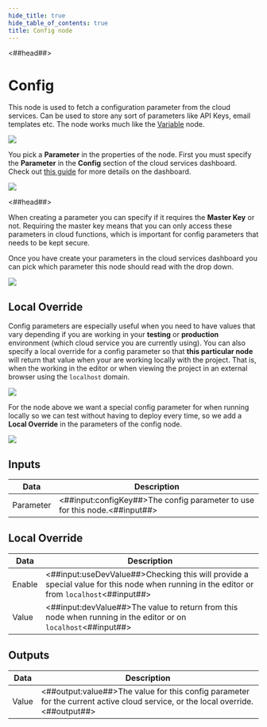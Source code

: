 ```yaml
---
hide_title: true
hide_table_of_contents: true
title: Config node
---
```


<##head##>

# Config

This node is used to fetch a configuration parameter from the cloud services. Can be used to store any sort of parameters like API Keys, email templates etc. The node works much like the [Variable](/nodes/data/variable/variable-node) node.

<div className="ndl-image-with-background xl">

![](/nodes/data/cloud-data/config/config-node.png)

</div>

You pick a **Parameter** in the properties of the node. First you must specify the **Parameter** in the **Config** section of the cloud services dashboard. Check out [this guide](/docs/guides/cloud-data/creating-a-backend) for more details on the dashboard.

<div className="ndl-image-with-background xl">

![](/nodes/data/cloud-data/config/config-dashboard.png)

</div>

<##head##>

When creating a parameter you can specify if it requires the **Master Key** or not. Requiring the master key means that you can only access these parameters in cloud functions, which is important for config parameters that needs to be kept secure.

Once you have create your parameters in the cloud services dashboard you can pick which parameter this node should read with the drop down.

<div className="ndl-image-with-background l">

![](/nodes/data/cloud-data/config/config-props.png)

</div>

## Local Override

Config parameters are especially useful when you need to have values that vary depending if you are working in your **testing** or **production** environment (which cloud service you are currently using). You can also specify a local override for a config parameter so that **this particular node** will return that value when your are working locally with the project. That is, when the working in the editor or when viewing the project in an external browser using the ```localhost``` domain.

<div className="ndl-image-with-background xl">

![](/nodes/data/cloud-data/config/config-local.png)

</div>

For the node above we want a special config parameter for when running locally so we can test without having to deploy every time, so we add a **Local Override** in the parameters of the config node.

<div className="ndl-image-with-background l">

![](/nodes/data/cloud-data/config/config-local-props.png)

</div>

## Inputs

| Data                                                | Description                                                                                                                                      |
| --------------------------------------------------- | ------------------------------------------------------------------------------------------------------------------------------------------------ |
| <span className="ndl-data">Parameter</span>     | <##input:configKey##>The config parameter to use for this node.<##input##>                                                                       |

## Local Override

| Data                                                | Description                                                                                                                                      |
| --------------------------------------------------- | ------------------------------------------------------------------------------------------------------------------------------------------------ |
| <span className="ndl-data">Enable</span>     | <##input:useDevValue##>Checking this will provide a special value for this node when running in the editor or from ```localhost```<##input##>                                                                       |
| <span className="ndl-data">Value</span>     | <##input:devValue##>The value to return from this node when running in the editor or on ```localhost```<##input##>                                                                       |


## Outputs

| Data                                     | Description                                                                                                              |
| ---------------------------------------- | ------------------------------------------------------------------------------------------------------------------------ |
| <span className="ndl-data">Value</span> | <##output:value##>The value for this config parameter for the current active cloud service, or the local override. <##output##> |



